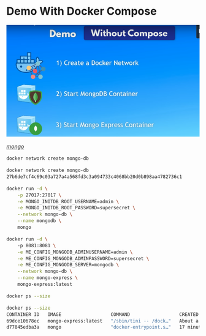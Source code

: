 <!-- Autor: Daniel Benjamin Perez Morales -->
<!-- GitHub: https://github.com/DanielPerezMoralesDev13 -->
<!-- Correo electrónico: danielperezdev@proton.me -->

# **Demo With Docker Compose**

*![Demo With Docker Compose](/Images/Demo%20Whit%20Compose.png "/Images/Demo%20Whit%20Compose.png")*

*[mongo](https://hub.docker.com/_/mongo "https://hub.docker.com/_/mongo")*

```bash
docker network create mongo-db
```

```bash
docker network create mongo-db
27b6de7cf4c69c03a727a4a568fd3c3a094733c4068bb20d0b898aa4782736c1
```

```bash
docker run -d \
    -p 27017:27017 \
    -e MONGO_INITDB_ROOT_USERNAME=admin \
    -e MONGO_INITDB_ROOT_PASSWORD=supersecret \
    --network mongo-db \
    --name mongodb \
    mongo
```

```bash
docker run -d \                                                                                          ─╯
    -p 8081:8081 \
    -e ME_CONFIG_MONGODB_ADMINUSERNAME=admin \
    -e ME_CONFIG_MONGODB_ADMINPASSWORD=supersecret \
    -e ME_CONFIG_MONGODB_SERVER=mongodb \
    --network mongo-db \
    --name mongo-express \
    mongo-express:latest
```

```bash
docker ps --size
```

```bash
docker ps --size
CONTAINER ID   IMAGE                  COMMAND                  CREATED              STATUS              PORTS                                           NAMES           SIZE
69dce10678ec   mongo-express:latest   "/sbin/tini -- /dock…"   About a minute ago   Up About a minute   0.0.0.0:8081->8081/tcp, :::8081->8081/tcp       mongo-express   0B (virtual 182MB)
d77045edba3a   mongo                  "docker-entrypoint.s…"   17 minutes ago       Up 17 minutes       0.0.0.0:27017->27017/tcp, :::27017->27017/tcp   mongodb         0B (virtual 855MB)
```
